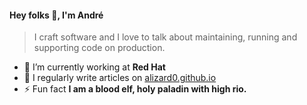 #### Hey folks 👋, I'm André
> I craft software and I love to talk about maintaining, running and supporting code on production.

- 🔭 I’m currently working at **Red Hat**
- 📝 I regularly write articles on [alizard0.github.io](https://alizard0.github.io)
- ⚡ Fun fact **I am a blood elf, holy paladin with high rio.**

